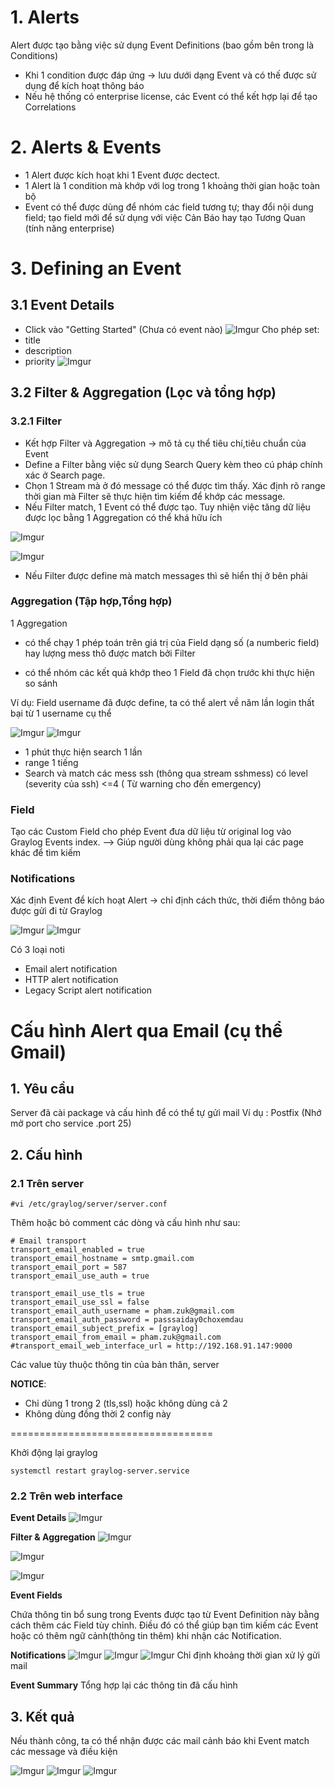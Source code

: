 # 1. Alerts
Alert được tạo bằng việc sử dụng Event Definitions (bao gồm bên trong là Conditions)
- Khi 1 condition được đáp ứng -> lưu dưới dạng Event và có thế được sử dụng để kích hoạt thông báo
- Nếu hệ thống có enterprise license, các Event có thể kết hợp lại để tạo Correlations

# 2. Alerts & Events
- 1 Alert được kích hoạt khi 1 Event được dectect.
- 1 Alert là 1 condition mà khớp với log trong 1 khoảng thời gian hoặc toàn bộ
- Event có thể được dùng để nhóm các field tương tự; thay đổi nội dung field; tạo field mới để sử dụng với việc Cản Báo hay tạo Tương Quan (tính năng enterprise)

# 3. Defining an Event
## 3.1 Event Details
- Click vào "Getting Started" (Chưa có event nào)
![Imgur](https://i.imgur.com/UoWhIPD.png)
Cho phép set:
- title
- description
- priority
![Imgur](https://i.imgur.com/ixkydqW.png)

## 3.2 Filter & Aggregation (Lọc và tổng hợp)
### 3.2.1 Filter
- Kết hợp Filter và Aggregation -> mô tả cụ thể tiêu chí,tiêu chuẩn của Event
- Define a Filter bằng việc sử dụng Search Query kèm theo cú pháp chính xác ở Search page.
- Chọn 1 Stream mà ở đó message có thể được tìm thấy. Xác định rõ range thời gian mà Filter sẽ thực hiện tìm kiếm để khớp các message.
- Nếu Filter match, 1 Event có thể được tạo. Tuy nhiện việc tăng dữ liệu được lọc bằng 1 Aggregation có thể khá hữu ích

![Imgur](https://i.imgur.com/VxwayrL.png)

![Imgur](https://i.imgur.com/mgTy7DY.png)

- Nếu Filter được define mà match messages thì sẽ hiển thị ở bên phải

### Aggregation (Tập hợp,Tổng hợp)
1 Aggregation 
- có thể chạy 1 phép toán trên giá trị của Field dạng số (a numberic field) hay lượng mess thô được match bởi Filter

- có thể nhóm các kết quả khớp theo 1 Field đã chọn trước khi thực hiện so sánh

Ví dụ: Field username đã được define, ta có thể alert về năm lần login thất bại từ 1 username cụ thể

![Imgur](https://i.imgur.com/VVWqwpY.png)
![Imgur](https://i.imgur.com/L6Yq4d6.png)

- 1 phút thực hiện search 1 lần 
- range 1 tiếng
- Search và match các mess ssh (thông qua stream sshmess) có level (severity của ssh) <=4 ( Từ warning cho đến emergency)
### Field

Tạo các Custom Field cho phép Event đưa dữ liệu từ original log vào Graylog Events index.
--> Giúp người dùng không phải qua lại các page khác để tìm kiếm

### Notifications

Xác định Event để kích hoạt Alert -> chỉ định cách thức, thời điểm thông báo được gửi đi từ Graylog

![Imgur](https://i.imgur.com/ERlSece.png)
![Imgur](https://i.imgur.com/NVtwUbV.png)


Có 3 loại noti
- Email alert notification
- HTTP alert notification
- Legacy Script alert notification

# Cấu hình Alert qua Email (cụ thể Gmail)
## 1. Yêu cầu
Server đã cài package và cấu hình để có thể tự gửi mail
Ví dụ : Postfix (Nhớ mở port cho service .port 25)
## 2. Cấu hình 
### 2.1 Trên server
```
#vi /etc/graylog/server/server.conf

```

Thêm hoặc bỏ comment các dòng và cấu hình như sau:
```
# Email transport
transport_email_enabled = true
transport_email_hostname = smtp.gmail.com
transport_email_port = 587
transport_email_use_auth = true

transport_email_use_tls = true
transport_email_use_ssl = false
transport_email_auth_username = pham.zuk@gmail.com
transport_email_auth_password = passsaiday0choxemdau
transport_email_subject_prefix = [graylog]
transport_email_from_email = pham.zuk@gmail.com
#transport_email_web_interface_url = http://192.168.91.147:9000

```
Các value tùy thuộc thông tin của bản thân, server

**NOTICE**:
- Chỉ dùng 1 trong 2 (tls,ssl) hoặc không dùng cả 2
- Không dùng đồng thời 2 config này

===================================

Khởi động lại graylog
```
systemctl restart graylog-server.service
```

### 2.2 Trên web interface
**Event Details** 
![Imgur](https://i.imgur.com/thK3DeF.png)

**Filter & Aggregation** 
![Imgur](https://i.imgur.com/KH1ZWyr.png)

![Imgur](https://i.imgur.com/mgTy7DY.png)

![Imgur](https://i.imgur.com/L6Yq4d6.png)

**Event Fields**

Chứa thông tin bổ sung trong Events được tạo từ Event Definition này bằng cách thêm các Field tùy chỉnh. Điều đó có thể giúp bạn tìm kiếm các Event hoặc có thêm ngữ cảnh(thông tin thêm) khi nhận các Notification.

**Notifications**
![Imgur](https://i.imgur.com/ERlSece.png)
![Imgur](https://i.imgur.com/NVtwUbV.png)
![Imgur](https://i.imgur.com/GdItVDb.png)
Chỉ định khoảng thời gian xử lý gửi mail

**Event Summary**
Tổng hợp lại các thông tin đã cấu hình



## 3. Kết quả
Nếu thành công, ta có thể nhận được các mail cảnh báo khi Event match các message và điều kiện 

![Imgur](https://i.imgur.com/FtNtOVf.png)
![Imgur](https://i.imgur.com/sr6y17X.png)
![Imgur](https://i.imgur.com/yz6CaOo.png)